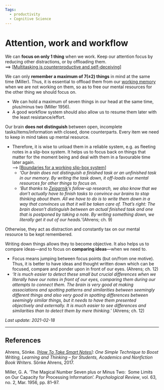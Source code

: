 ```yaml
---
Tags:
  - productivity
  - Cognitive Science
---
```


# Attention, work and workflow

We can **focus on only 1 thing** when we work. Keep our attention focus by reducing other distractions, or by offloading them.  
==> [[Multitasking is counterproductive and self-deceiving]]

We can only **remember a maximum of 7(±2) things** in mind at the same time (Miller). Thus, it is essential to offload them from our [working memory] when we are not working on them, so as to free our mental resources for the other thing we should focus on.
  
  - We can hold a maximum of seven things in our head at the same time, plus/minus two (Miller 1956).
  - A good workflow system should also allow us to resume them later with the least resistance/effort.

Our brain **does not distinguish** between open, incomplete tasks/items/information with closed, done counterparts. Every item we need to keep in mind takes up mental resource.

  - Therefore, it is wise to unload them in a reliable system, e.g. as fleeting notes in a slip-box system. It helps us to focus back on things that matter for the moment being and deal with them in a favourable time later again.  
    --> [[Boundaries for a working slip-box system]]
    - *‘Our brain does not distinguish a finished task or an unfinished task in our memory. By writing the task down, it off-loads our mental resources for other things to focus on.*
    - *‘But thanks to [Zeigarnik]’s follow-up research, we also know that we don’t actually have to finish tasks to convince our brains to stop thinking about them. All we have to do is to write them down in a way that convinces us that it will be taken care of. That’s right: The brain doesn’t distinguish between an actual finished task and one that is postponed by taking a note. By writing something down, we literally get it out of our heads.’*(Ahrens; ch. 9)

Otherwise, they act as distraction and constantly tax on our mental resource to be kept remembered.

Writing down things allows they to become objective. It also helps us to compare ideas—and to focus on **comparing ideas**—when we need to.
  - Focus means jumping between focus points (but on/from one motive). Thus, it is better to have ideas and thought written down which can be focused, compare and ponder upon in front of our eyes. (Ahrens; ch. 12)
  - *‘It is much easier to detect these small but crucial differences when we literally have our notes in front of our eyes, comparing them during our attempts to connect them. The brain is very good at making associations and spotting patterns and similarities between seemingly different things and also very good in spotting differences between seemingly similar things, but it needs to have them presented objectively and externally. It is much easier to see differences and similarities than to detect them by mere thinking.’* (Ahrens; ch. 12)

[working memory]: https://en.wikipedia.org/wiki/Working_memory
[Zeigarnik]: https://en.wikipedia.org/wiki/Zeigarnik_effect
<!-- 
## Related

- [[Mental tricks for shower thoughts]] -->

*Last update: 2021-02-18*

---

## References

Ahrens, Sönke. _[[How To Take Smart Notes]]: One Simple Technique to Boost Writing, Learning and Thinking – for Students, Academics and Nonfiction Book Writers_. Sönke Ahrens, 2017.

Miller, G. A. ‘The Magical Number Seven plus or Minus Two:  Some Limits on Our Capacity for Processing Information’. _Psychological Review_, vol. 63, no. 2, Mar. 1956, pp. 81–97.

[//begin]: # "Autogenerated link references for markdown compatibility"
[Multitasking is counterproductive and self-deceiving]: Multitasking-is-counterproductive-and-self-deceiving "Multitasking is counterproductive and self-deceiving"
[Boundaries for a working slip-box system]: Boundaries-for-a-working-slip-box-system "Boundaries for a working slip-box system"
[How To Take Smart Notes]: How-To-Take-Smart-Notes "How To Take Smart Notes"
[//end]: # "Autogenerated link references"